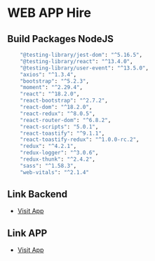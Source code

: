 # WEB APP Hire


## Build Packages NodeJS
```bash
    "@testing-library/jest-dom": "^5.16.5",
    "@testing-library/react": "^13.4.0",
    "@testing-library/user-event": "^13.5.0",
    "axios": "^1.3.4",
    "bootstrap": "^5.2.3",
    "moment": "^2.29.4",
    "react": "^18.2.0",
    "react-bootstrap": "^2.7.2",
    "react-dom": "^18.2.0",
    "react-redux": "^8.0.5",
    "react-router-dom": "^6.8.2",
    "react-scripts": "5.0.1",
    "react-toastify": "^9.1.1",
    "react-toastify-redux": "^1.0.0-rc.2",
    "redux": "^4.2.1",
    "redux-logger": "^3.0.6",
    "redux-thunk": "^2.4.2",
    "sass": "^1.58.3",
    "web-vitals": "^2.1.4"
```
## Link Backend
- [Visit App](https://github.com/akbarfaiz/HireApp-BE)

## Link APP
- [Visit App](https://hireapp.vercel.app/home)